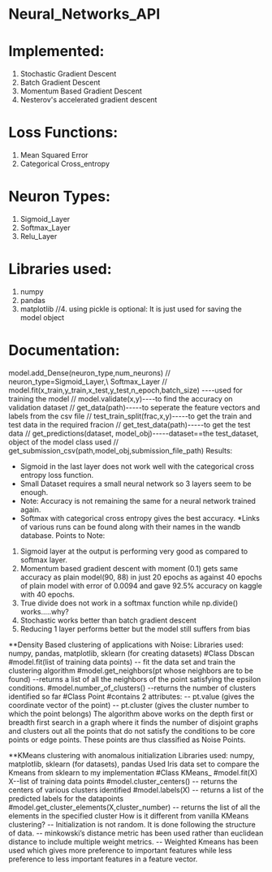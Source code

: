# Neural_Networks_API



# Implemented:
1. Stochastic Gradient Descent
2. Batch Gradient Descent
3. Momentum Based Gradient Descent
4. Nesterov's accelerated gradient descent
# Loss Functions:
1. Mean Squared Error
2. Categorical Cross_entropy
# Neuron Types:
1. Sigmoid_Layer
2. Softmax_Layer
3. Relu_Layer
# Libraries used:
1. numpy
2. pandas
3. matplotlib
//4. using pickle is optional: It is just used for saving the model object
# Documentation:
model.add_Dense(neuron_type,num_neurons) // neuron_type=Sigmoid_Layer,\\
Softmax_Layer
// model.fit(x_train,y_train,x_test,y_test,n_epoch,batch_size) ----used for training the model
// model.validate(x,y)----to find the accuracy on validation dataset
// get_data(path)-----to seperate the feature vectors and labels from the csv file
// test_train_split(frac,x,y)-----to get the train and test data in the required fracion
// get_test_data(path)-----to get the test data
// get_predictions(dataset, model_obj)-----dataset==the test_dataset, object of the model
class used
// get_submission_csv(path,model_obj,submission_file_path)
Results:
* Sigmoid in the last layer does not work well with the categorical cross entropy loss function.
* Small Dataset requires a small neural network so 3 layers seem to be enough.
* Note: Accuracy is not remaining the same for a neural network trained again.
* Softmax with categorical cross entropy gives the best accuracy.
*Links of various runs can be found along with their names in the wandb database.
Points to Note:
1. Sigmoid layer at the output is performing very good as compared to softmax layer.
2. Momentum based gradient descent with moment (0.1) gets same accuracy as plain
model(90, 88) in just 20 epochs as against 40 epochs of plain model with error of 0.0094 and
gave 92.5% accuracy on kaggle with 40 epochs.
3. True divide does not work in a softmax function while np.divide() works.....why?
4. Stochastic works better than batch gradient descent
5. Reducing 1 layer performs better but the model still suffers from bias


**Density Based clustering of applications with
Noise:
Libraries used: numpy, pandas, matplotlib, sklearn (for creating
datasets)
#Class Dbscan
#model.fit(list of training data points)
-- fit the data set and train the clustering algorithm
#model.get_neighbors(pt whose neighbors are to be found)
--returns a list of all the neighbors of the point satisfying the epsilon
conditions.
#model.number_of_clusters()
--returns the number of clusters identified so far
#Class Point
#contains 2 attributes:
-- pt.value (gives the coordinate vector of the point)
-- pt.cluster (gives the cluster number to which the point belongs)
The algorithm above works on the depth first or breadth first search in a
graph where it finds the number of disjoint graphs and clusters out all the
points that do not satisfy the conditions to be core points or edge
points. These points are thus classified as Noise Points.


**KMeans clustering with anomalous initialization
Libraries used: numpy, matplotlib, sklearn (for datasets), pandas
Used Iris data set to compare the Kmeans from sklearn to my
implementation
#Class KMeans_
#model.fit(X) X--list of training data points
#model.cluster_centers()
-- returns the centers of various clusters identified
#model.labels(X)
-- returns a list of the predicted labels for the datapoints
#model.get_cluster_elements(X,cluster_number)
-- returns the list of all the elements in the specified cluster
How is it different from vanilla KMeans clustering?
-- Initialization is not random. It is done following the structure of data.
-- minkowski’s distance metric has been used rather than euclidean
distance to include multiple weight metrics.
-- Weighted Kmeans has been used which gives more preference to
important features while less preference to less important features in a
feature vector.



